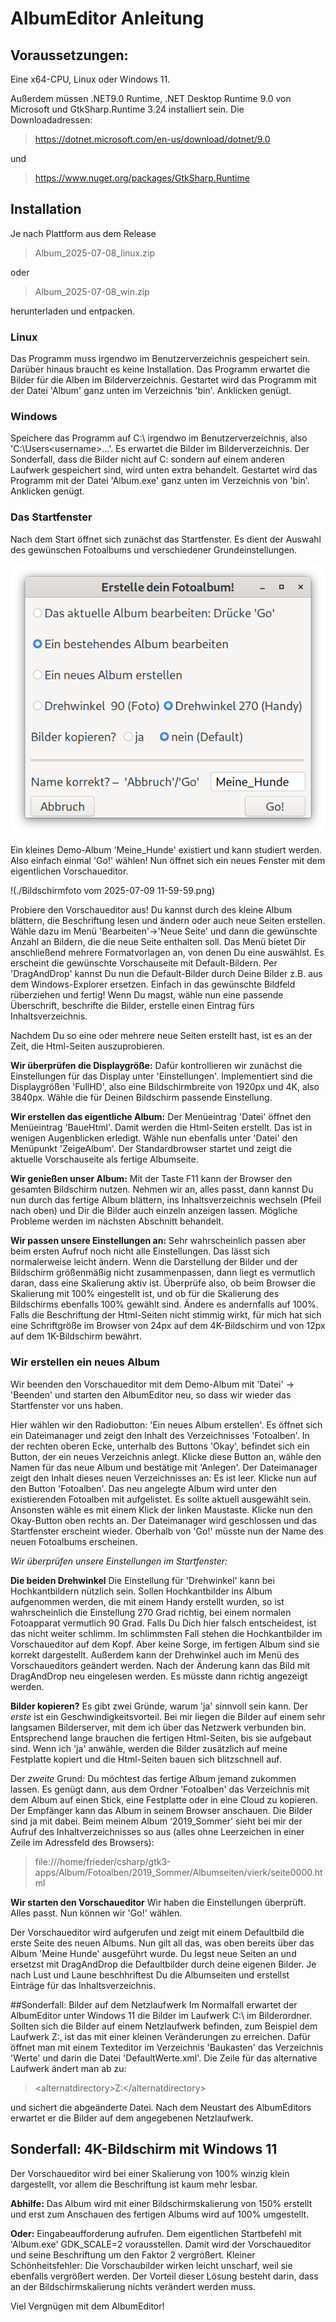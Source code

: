 # AlbumEditor Anleitung
## Voraussetzungen:
Eine x64-CPU, Linux oder Windows 11.

Außerdem müssen .NET9.0 Runtime, .NET Desktop Runtime 9.0 von Microsoft und GtkSharp.Runtime 3.24 installiert sein. Die Downloadadressen:

> https://dotnet.microsoft.com/en-us/download/dotnet/9.0

und

> https://www.nuget.org/packages/GtkSharp.Runtime

## Installation

Je nach Plattform aus dem Release

> Album_2025-07-08_linux.zip 

oder

> Album_2025-07-08_win.zip

herunterladen und entpacken.

### Linux
Das Programm muss irgendwo im Benutzerverzeichnis gespeichert sein. Darüber hinaus braucht es keine Installation. Das Programm erwartet die Bilder für die Alben im Bilderverzeichnis. Gestartet wird das Programm mit der Datei 'Album' ganz unten im Verzeichnis 'bin'. Anklicken genügt.

### Windows
Speichere das Programm auf C:\ irgendwo im Benutzerverzeichnis, also 'C:\Users\<username>\...'. Es erwartet die Bilder im Bilderverzeichnis. Der Sonderfall, dass die Bilder nicht auf C: sondern auf einem anderen Laufwerk gespeichert sind, wird unten extra behandelt. Gestartet wird das Programm mit der Datei 'Album.exe' ganz unten im Verzeichnis von 'bin'. Anklicken genügt.

### Das Startfenster
Nach dem Start öffnet sich zunächst das Startfenster. Es dient der Auswahl des gewünschen Fotoalbums und verschiedener Grundeinstellungen.

![Das Startfenster](./Bildschirmfoto11-55-23.png)

Ein kleines Demo-Album 'Meine_Hunde' existiert und kann studiert werden. Also einfach einmal 'Go!' wählen! Nun öffnet sich ein neues Fenster mit dem eigentlichen Vorschaueditor.

!(./Bildschirmfoto vom 2025-07-09 11-59-59.png)

Probiere den Vorschaueditor aus! Du kannst durch des kleine Album blättern, die Beschriftung lesen und ändern oder auch neue Seiten erstellen. Wähle dazu im Menü 'Bearbeiten'->'Neue Seite' und dann die gewünschte Anzahl an Bildern, die die neue Seite enthalten soll. Das Menü bietet Dir anschließend mehrere Formatvorlagen an, von denen Du eine auswählst. Es erscheint die gewünschte Vorschauseite mit Default-Bildern. Per 'DragAndDrop' kannst Du nun die Default-Bilder durch Deine Bilder z.B. aus dem Windows-Explorer ersetzen. Einfach in das gewünschte Bildfeld rüberziehen und fertig! Wenn Du magst, wähle nun eine passende Überschrift, beschrifte die Bilder, erstelle einen Eintrag fürs Inhaltsverzeichnis.

Nachdem Du so eine oder mehrere neue Seiten erstellt hast, ist es an der Zeit, die Html-Seiten auszuprobieren. 

**Wir überprüfen die Displaygröße:**
Dafür kontrollieren wir zunächst die Einstellungen für das Display unter 'Einstellungen'. Implementiert sind die Displaygrößen 'FullHD', also eine Bildschirmbreite von 1920px und 4K, also 3840px. Wähle die für Deinen Bildschirm passende Einstellung.   

**Wir erstellen das eigentliche Album:**
Der Menüeintrag 'Datei' öffnet den Menüeintrag 'BaueHtml'. Damit werden die Html-Seiten erstellt. Das ist in wenigen Augenblicken erledigt. Wähle nun ebenfalls unter 'Datei' den Menüpunkt 'ZeigeAlbum'. Der Standardbrowser startet und zeigt die aktuelle Vorschauseite als fertige Albumseite. 

**Wir genießen unser Album:**
Mit der Taste F11 kann der Browser den gesamten Bildschirm nutzen. Nehmen wir an, alles passt, dann kannst Du nun durch das fertige Album blättern, ins Inhaltsverzeichnis wechseln (Pfeil nach oben) und Dir die Bilder auch einzeln anzeigen lassen. Mögliche Probleme werden im nächsten Abschnitt behandelt.

**Wir passen unsere Einstellungen an:**
Sehr wahrscheinlich passen aber beim ersten Aufruf noch nicht alle Einstellungen. Das lässt sich normalerweise leicht ändern. Wenn die Darstellung der Bilder und der Bildschirm größenmäßig nicht zusammenpassen, dann liegt es vermutlich daran, dass eine Skalierung aktiv ist. Überprüfe also, ob beim Browser die Skalierung mit 100% eingestellt ist, und ob für die Skalierung des Bildschirms ebenfalls 100% gewählt sind. Ändere es andernfalls auf 100%. Falls die Beschriftung der Html-Seiten nicht stimmig wirkt, für mich hat sich eine Schriftgröße im Browser von 24px auf dem 4K-Bildschirm und von 12px auf dem 1K-Bildschirm bewährt.

### Wir erstellen ein neues Album
Wir beenden den Vorschaueditor mit dem Demo-Album mit 'Datei' -> 'Beenden' und starten den AlbumEditor neu, so dass wir wieder das Startfenster vor uns haben. 

Hier wählen wir den Radiobutton: 'Ein neues Album erstellen'. Es öffnet sich ein Dateimanager und zeigt den Inhalt des Verzeichnisses 'Fotoalben'. In der rechten oberen Ecke, unterhalb des Buttons 'Okay', befindet sich ein Button, der ein neues Verzeichnis anlegt. Klicke diese Button an, wähle den Namen für das neue Album und bestätige mit 'Anlegen'. Der Dateimanager zeigt den Inhalt dieses neuen Verzeichnisses an: Es ist leer. Klicke nun auf den Button 'Fotoalben'. Das neu angelegte Album wird unter den existierenden Fotoalben mit aufgelistet. Es sollte aktuell ausgewählt sein. Ansonsten wähle es mit einem Klick der linken Maustaste. Klicke nun den Okay-Button oben rechts an. Der Dateimanager wird geschlossen und das Startfenster erscheint wieder. Oberhalb von 'Go!' müsste nun der Name des neuen Fotoalbums erscheinen.

*Wir überprüfen unsere Einstellungen im Startfenster:*

**Die beiden Drehwinkel** Die Einstellung für 'Drehwinkel' kann bei Hochkantbildern nützlich sein. Sollen Hochkantbilder ins Album aufgenommen werden, die mit einem Handy erstellt wurden, so ist wahrscheinlich die Einstellung 270 Grad richtig, bei einem normalen Fotoapparat vermutlich 90 Grad. Falls Du Dich hier falsch entscheidest, ist das nicht weiter schlimm. Im schlimmsten Fall stehen die Hochkantbilder im Vorschaueditor auf dem Kopf. Aber keine Sorge, im fertigen Album sind sie korrekt dargestellt. Außerdem kann der Drehwinkel auch im Menü des Vorschaueditors geändert werden. Nach der Änderung kann das Bild mit DragAndDrop neu eingelesen werden. Es müsste dann richtig angezeigt werden.

**Bilder kopieren?** Es gibt zwei Gründe, warum 'ja' sinnvoll sein kann. Der *erste* ist ein Geschwindigkeitsvorteil. Bei mir liegen die Bilder auf einem sehr langsamen Bilderserver, mit dem ich über das Netzwerk verbunden bin. Entsprechend lange brauchen die fertigen Html-Seiten, bis sie aufgebaut sind. Wenn ich 'ja' anwähle, werden die Bilder zusätzlich auf meine Festplatte kopiert und die Html-Seiten bauen sich blitzschnell auf. 

Der *zweite* Grund: Du möchtest das fertige Album jemand zukommen lassen. Es genügt dann, aus dem Ordner 'Fotoalben' das Verzeichnis mit dem Album auf einen Stick, eine Festplatte oder in eine Cloud zu kopieren. Der Empfänger kann das Album in seinem Browser anschauen. Die Bilder sind ja mit dabei. Beim meinem Album '2019_Sommer' sieht bei mir der Aufruf des Inhaltverzeichnisses so aus (alles ohne Leerzeichen in einer Zeile im Adressfeld des Browsers):

> file:///home/frieder/csharp/gtk3-apps/Album/Fotoalben/2019_Sommer/Albumseiten/vierk/seite0000.html

**Wir starten den Vorschaueditor** Wir haben die Einstellungen überprüft. Alles passt.  Nun können wir 'Go!' wählen.

Der Vorschaueditor wird aufgerufen und zeigt mit einem Defaultbild die erste Seite des neuen Albums. Nun gilt all das, was oben bereits über das Album 'Meine Hunde' ausgeführt wurde. Du legst neue Seiten an und ersetzst mit DragAndDrop die Defaultbilder durch deine eigenen Bilder. Je nach Lust und Laune beschhriftest Du die Albumseiten und erstellst Einträge für das Inhaltsverzeichnis.

##Sonderfall: Bilder auf dem Netzlaufwerk
Im Normalfall erwartet der AlbumEditor unter Windows 11 die Bilder im Laufwerk C:\ im Bilderordner. Sollten sich die Bilder auf einem Netzlaufwerk befinden, zum Beispiel dem Laufwerk Z:, ist das mit einer kleinen Veränderungen zu erreichen. Dafür öffnet man mit einem Texteditor im Verzeichnis 'Baukasten' das Verzeichnis 'Werte' und darin die Datei 'DefaultWerte.xml'. Die Zeile für das alternative Laufwerk ändert man ab zu: 

> \<alternatdirectory>Z:\</alternatdirectory>

und sichert die abgeänderte Datei. Nach dem Neustart des AlbumEditors erwartet er die Bilder auf dem angegebenen Netzlaufwerk.

## Sonderfall: 4K-Bildschirm mit Windows 11
Der Vorschaueditor wird bei einer Skalierung von 100% winzig klein dargestellt, vor allem die Beschriftung ist kaum mehr lesbar. 

**Abhilfe:** Das Album wird mit einer Bildschirmskalierung von 150% erstellt und erst zum Anschauen des fertigen Albums wird auf 100% umgestellt.

**Oder:** Eingabeaufforderung aufrufen. Dem eigentlichen Startbefehl mit 'Album.exe' 
GDK_SCALE=2 vorausstellen. Damit wird der Vorschaueditor und seine Beschriftung um den Faktor 2 vergrößert. Kleiner Schönheitsfehler: Die Vorschaubilder wirken leicht unscharf, weil sie ebenfalls vergrößert werden. Der Vorteil dieser Lösung besteht darin, dass an der Bildschirmskalierung nichts verändert werden muss.

Viel Vergnügen mit dem AlbumEditor!
